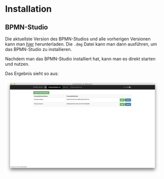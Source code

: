 # Installation

## BPMN-Studio

Die aktuellste Version des BPMN-Studios und alle vorherigen Versionen
kann man [hier](https://github.com/process-engine/bpmn-studio/releases)
herunterladen.
Die `.dmg` Datei kann man dann ausführen, um das BPMN-Studio
zu installieren.

Nachdem man das BPMN-Studio installiert hat, kann man es direkt starten
und nutzen.

Das Ergebnis sieht so aus:

![BPMN-Studio](images/bpmn-studio.png)
